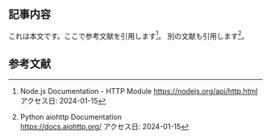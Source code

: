 ## 記事内容

これは本文です。ここで参考文献を引用します[^ref1]。
別の文献も引用します[^ref2]。

## 参考文献

[^ref1]: Node.js Documentation - HTTP Module
    https://nodejs.org/api/http.html
    アクセス日: 2024-01-15

[^ref2]: Python aiohttp Documentation  
    https://docs.aiohttp.org/
    アクセス日: 2024-01-15